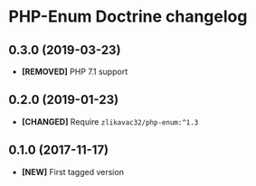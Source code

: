 # PHP-Enum Doctrine changelog

## 0.3.0 (2019-03-23)

* **[REMOVED]** PHP 7.1 support

## 0.2.0 (2019-01-23)

* **[CHANGED]** Require `zlikavac32/php-enum:^1.3`

## 0.1.0 (2017-11-17)

* **[NEW]** First tagged version
